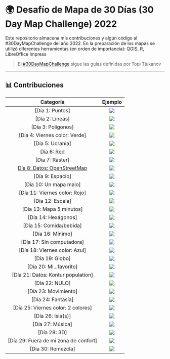# 🌍 Desafío de Mapa de 30 Días (30 Day Map Challenge) 2022

Este repositorio almacena mis contribuciones y algún código al #30DayMapChallenge del año 2022.
En la preparación de los mapas se utilizó diferentes herramientas (en orden de importancia): QGIS, R, LibreOffice Impress 

> El [#30DayMapChallenge](https://github.com/tjukanovt/30DayMapChallenge) sigue las guías definidas por Topi Tjukanov

---

## 📊 Contribuciones

| Categoría             |  Ejemplo |
:-------------------------:|:-------------------------:
[Día 1: Puntos]  |  ![](contribuciones/d01.png)
[Día 2: Líneas]  |  ![](contribuciones/d02.png)
[Día 3: Polígonos]  |  ![](contribuciones/d03.jpg)
[Día 4: Viernes color: Verde]  |  ![](contribuciones/d04.jpg)
[Día 5: Ucrania]  |  ![](contribuciones/d05.jpg)
[Día 6: Red](codigo/d06/bol_flight_connection_map_gral.R)  |  ![](contribuciones/d06.png)
[Día 7: Ráster]  |  ![](contribuciones/d07.png)
[Día 8: Datos: OpenStreetMap](codigo/d08/scz_mapping_walking_time.R)  |  ![](contribuciones/d08.jpg)
[Día 9: Espacio]  |  ![](contribuciones/d09.jpg)
[Día 10: Un mapa malo]  |  ![](contribuciones/d10.jpg)
[Día 11: Viernes color: Rojo]  |  ![](contribuciones/d11.jpg)
[Día 12: Escala]  |  ![](contribuciones/d12.png)
[Día 13: Mapa 5 minutos]  |  ![](contribuciones/d13.png)
[Día 14: Hexágonos]  |  ![](contribuciones/d14.png)
[Día 15: Comida/bebida]  |  ![](contribuciones/d15.jpeg)
[Día 16: Mínimo]  |  ![](contribuciones/d16.png)
[Día 17: Sin computadora]  |  ![](contribuciones/d17.png)
[Día 18: Viernes color: Azul]  |  ![](contribuciones/d18.png)
[Día 19: Globo]  |  ![](contribuciones/d19.png)
[Día 20: Mi...favorito]  |  ![](contribuciones/d20.png)
[Día 21: Datos: Kontur population]  |  ![](contribuciones/d21.png)
[Día 22: NULO]  |  ![](contribuciones/d22.png)
[Día 23: Movimiento]  |  ![](contribuciones/d23.png)
[Día 24: Fantasía]  |  ![](contribuciones/d24.jpg)
[Día 25: Viernes color: 2 colores]  |  ![](contribuciones/d25.jpeg)
[Día 26: Isla(s)]  |  ![](contribuciones/d26.png)
[Día 27: Música]  |  ![](contribuciones/d27.png)
[Día 28: 3D]  |  ![](contribuciones/d28.jpeg)
[Día 29: Fuera de mi zona de confort]  |  ![](contribuciones/d29.png)
[Día 30: Remezcla]  |  ![](contribuciones/d30.png)
